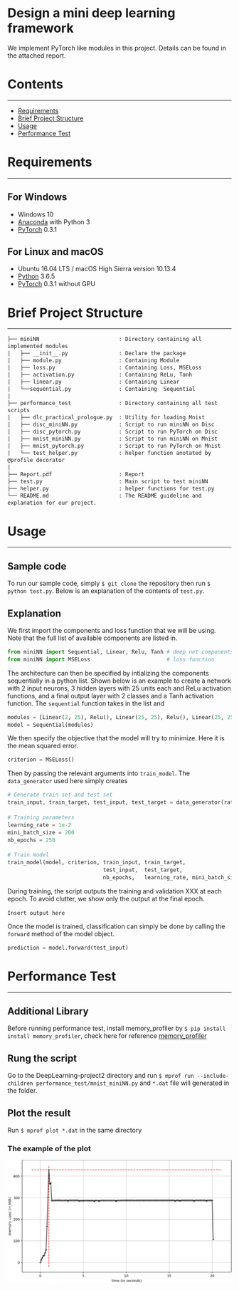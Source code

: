 # Design a mini deep learning framework

We implement PyTorch like modules in this project. Details can be found in the attached report.

# Contents
------------
  * [Requirements](#requirements)
  * [Brief Project Structure](#brief-project-structure)
  * [Usage](#usage)
  * [Performance Test](#performance-test)


# Requirements
------------
## For Windows

  * Windows 10
  * [Anaconda](https://www.anaconda.com/download/) with Python 3
  * [PyTorch](https://anaconda.org/peterjc123/pytorch) 0.3.1
  
## For Linux and macOS
  * Ubuntu 16.04 LTS / macOS High Sierra version 10.13.4
  * [Python](https://www.python.org/downloads/) 3.6.5
  * [PyTorch](https://pytorch.org/) 0.3.1 without GPU

# Brief Project Structure
------------

    ├── miniNN                         : Directory containing all implemented modules
    |   ├── __init__.py                : Declare the package
    |   ├── module.py                  : Containing Module 
    |   ├── loss.py                    : Containing Loss, MSELoss
    |   ├── activation.py              : Containing ReLu, Tanh
    |   ├── linear.py                  : Containing Linear
    |   └──sequential.py               : Containing  Sequential 
    |
    ├── performance_test               : Directory containing all test scripts
    |   ├── dlc_practical_prologue.py  : Utility for loading Mnist
    |   ├── disc_miniNN.py             : Script to run miniNN on Disc
    |   ├── disc_pytorch.py            : Script to run PyTorch on Disc
    |   ├── mnist_miniNN.py            : Script to run miniNN on Mnist 
    |   ├── mnist_pytorch.py           : Script to run PyTorch on Mnist
    |   └── test_helper.py             : helper function anotated by @profile decorator 
    |
    ├── Report.pdf                     : Report
    ├── test.py                        : Main script to test miniNN
    ├── helper.py                      : helper functions for test.py
    └── README.md                      : The README guideline and explanation for our project.

# Usage
------------

## Sample code
To run our sample code, simply `$ git clone` the repository then run `$ python test.py`. Below is an explanation of the contents of `test.py`.

## Explanation
We first import the components and loss function that we will be using. Note that the full list of available components are listed in.

```python
from miniNN import Sequential, Linear, Relu, Tanh # deep net components
from miniNN import MSELoss                        # loss function
```

The architecture can then be specified by intializing the components sequentially in a python list. Shown below is an example to create a network with 2 input neurons, 3 hidden layers with 25 units each and ReLu activation functions, and a final output layer with 2 classes and a Tanh activation function. The `sequential` function takes in the list and 

```python
modules = [Linear(2, 25), Relu(), Linear(25, 25), Relu(), Linear(25, 25), Relu(), Linear(25, 2), Tanh()]
model = Sequential(modules)
```

We then specify the objective that the model will try to minimize. Here it is the mean squared error.

```python
criterion = MSELoss()
```

Then by passing the relevant arguments into `train_model`. The `data_generator` used here simply creates 

```python
# Generate train set and test set
train_input, train_target, test_input, test_target = data_generator(ratio=0.8, normalized=True)

# Training parameters
learning_rate = 1e-2
mini_batch_size = 200
nb_epochs = 250

# Train model
train_model(model, criterion, train_input, train_target, 
                              test_input,  test_target, 
                              nb_epochs,   learning_rate, mini_batch_size)
```

During training, the script outputs the training and validation XXX at each epoch. To avoid clutter, we show only the output at the final epoch.

`Insert output here`

Once the model is trained, classification can simply be done by calling the `forward` method of the model object.

```python
prediction = model.forward(test_input)
```

# Performance Test
------------
## Additional Library
Before running performance test, install memory_profiler by `$ pip install install memory_profiler`, check here for reference 
[memory_profiler](https://pypi.org/project/memory_profiler/) 

## Rung the script
Go to the DeepLearning-project2 directory and run 
`$ mprof run --include-children performance_test/mnist_miniNN.py` and `*.dat` file will generated in the folder.

## Plot the result
 Run `$ mprof plot *.dat` in the same directory
### The example of the plot 
![Alt text](https://github.com/SonyChan0807/DeepLearning-project2/blob/save_images/img/miniNN-minst.png)
